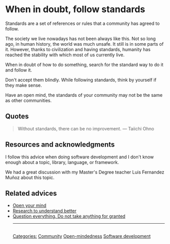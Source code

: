# When in doubt, follow standards

Standards are a set of references or rules that a community has agreed to follow.

The society we live nowadays has not been always like this. Not so long ago, in human history, the world was much unsafe. It still is in some parts of it. However, thanks to civilization and having standards, humanity has reached the stability with which most of us currently live.

When in doubt of how to do something, search for the standard way to do it and follow it.

Don't accept them blindly. While following standards, think by yourself if they make sense.

Have an open mind, the standards of your community may not be the same as other communities.

## Quotes

> Without standards, there can be no improvement. — Taiichi Ohno

## Resources and acknowledgments

I follow this advice when doing software development and I don't know enough about a topic, library, language, or framework.

We had a great discussion with my Master's Degree teacher Luis Fernandez Muñoz about this topic.

## Related advices

- [Open your mind](../Open%20your%20mind/index.md)
- [Research to understand better](../Research%20to%20understand%20better/index.md)
- [Question everything. Do not take anything for granted](../Question%20everything.%20Do%20not%20take%20anything%20for%20granted/index.md)<hr/><br/>[Categories:](Categories/index.md) [Community](Categories/Community.md) [Open-mindedness](Categories/Open-mindedness.md) [Software development](Categories/Software%20development.md)